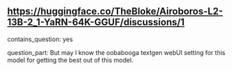 ## https://huggingface.co/TheBloke/Airoboros-L2-13B-2_1-YaRN-64K-GGUF/discussions/1

contains_question: yes

question_part: But may I know the oobabooga textgen webUI setting for this model for getting the best out of this model.